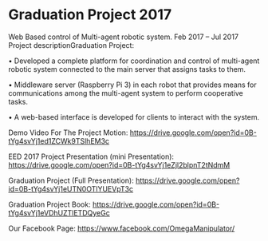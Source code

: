 # Graduation Project 2017
Web Based control of Multi-agent robotic system.
Feb 2017 – Jul 2017
Project descriptionGraduation Project:

• Developed a complete platform for coordination and control of multi-agent robotic system connected to the main server that assigns tasks to them.

• Middleware server (Raspberry Pi 3) in each robot that provides means for communications among the multi-agent system to perform cooperative tasks.

• A web-based interface is developed for clients to interact with the system.


Demo Video For The Project Motion: https://drive.google.com/open?id=0B-tYg4svYj1ed1ZCWk9TSlhEM3c

EED 2017 Project Presentation (mini Presentation): https://drive.google.com/open?id=0B-tYg4svYj1eZjl2blpnT2tNdmM

Graduation Project (Full Presentation): https://drive.google.com/open?id=0B-tYg4svYj1eUTN0OTlYUEVpT3c

Graduation Project Book: https://drive.google.com/open?id=0B-tYg4svYj1eVDhUZTlETDQyeGc

Our Facebook Page: https://www.facebook.com/OmegaManipulator/
